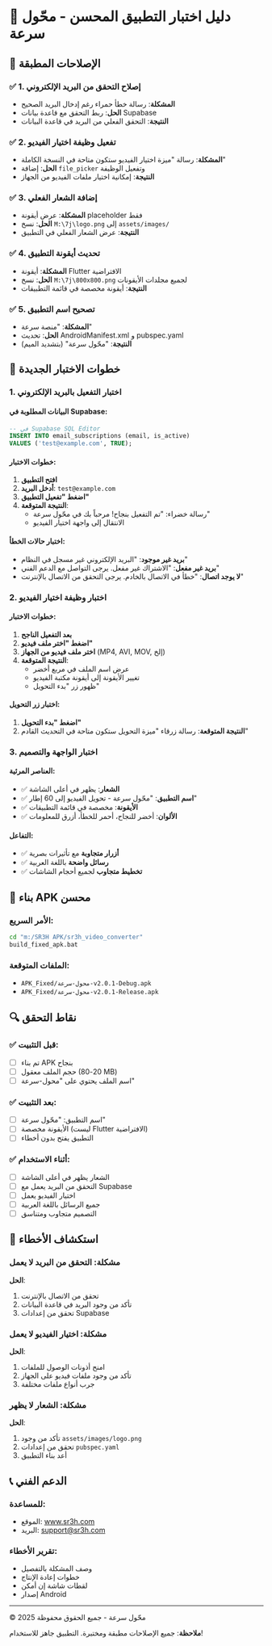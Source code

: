 # 🧪 دليل اختبار التطبيق المحسن - محّول سرعة

## 🔧 الإصلاحات المطبقة

### ✅ 1. إصلاح التحقق من البريد الإلكتروني
- **المشكلة**: رسالة خطأ حمراء رغم إدخال البريد الصحيح
- **الحل**: ربط التحقق مع قاعدة بيانات Supabase
- **النتيجة**: التحقق الفعلي من البريد في قاعدة البيانات

### ✅ 2. تفعيل وظيفة اختيار الفيديو
- **المشكلة**: رسالة "ميزة اختيار الفيديو ستكون متاحة في النسخة الكاملة"
- **الحل**: إضافة `file_picker` وتفعيل الوظيفة
- **النتيجة**: إمكانية اختيار ملفات الفيديو من الجهاز

### ✅ 3. إضافة الشعار الفعلي
- **المشكلة**: عرض أيقونة placeholder فقط
- **الحل**: نسخ `M:\7j\logo.png` إلى `assets/images/`
- **النتيجة**: عرض الشعار الفعلي في التطبيق

### ✅ 4. تحديث أيقونة التطبيق
- **المشكلة**: أيقونة Flutter الافتراضية
- **الحل**: نسخ `M:\7j\800x800.png` لجميع مجلدات الأيقونات
- **النتيجة**: أيقونة مخصصة في قائمة التطبيقات

### ✅ 5. تصحيح اسم التطبيق
- **المشكلة**: "منصة سرعة"
- **الحل**: تحديث AndroidManifest.xml و pubspec.yaml
- **النتيجة**: "محّول سرعة" (بتشديد الميم)

## 🧪 خطوات الاختبار الجديدة

### 1. اختبار التفعيل بالبريد الإلكتروني

#### البيانات المطلوبة في Supabase:
```sql
-- في Supabase SQL Editor
INSERT INTO email_subscriptions (email, is_active) 
VALUES ('test@example.com', TRUE);
```

#### خطوات الاختبار:
1. **افتح التطبيق**
2. **أدخل البريد**: `test@example.com`
3. **اضغط "تفعيل التطبيق"**
4. **النتيجة المتوقعة**: 
   - رسالة خضراء: "تم التفعيل بنجاح! مرحباً بك في محّول سرعة"
   - الانتقال إلى واجهة اختيار الفيديو

#### اختبار حالات الخطأ:
- **بريد غير موجود**: "البريد الإلكتروني غير مسجل في النظام"
- **بريد غير مفعل**: "الاشتراك غير مفعل. يرجى التواصل مع الدعم الفني"
- **لا يوجد اتصال**: "خطأ في الاتصال بالخادم. يرجى التحقق من الاتصال بالإنترنت"

### 2. اختبار وظيفة اختيار الفيديو

#### خطوات الاختبار:
1. **بعد التفعيل الناجح**
2. **اضغط "اختر ملف فيديو"**
3. **اختر ملف فيديو من الجهاز** (MP4, AVI, MOV, إلخ)
4. **النتيجة المتوقعة**:
   - عرض اسم الملف في مربع أخضر
   - تغيير الأيقونة إلى أيقونة مكتبة الفيديو
   - ظهور زر "بدء التحويل"

#### اختبار زر التحويل:
1. **اضغط "بدء التحويل"**
2. **النتيجة المتوقعة**: رسالة زرقاء "ميزة التحويل ستكون متاحة في التحديث القادم"

### 3. اختبار الواجهة والتصميم

#### العناصر المرئية:
- ✅ **الشعار**: يظهر في أعلى الشاشة
- ✅ **اسم التطبيق**: "محّول سرعة - تحويل الفيديو إلى 60 إطار"
- ✅ **الأيقونة**: مخصصة في قائمة التطبيقات
- ✅ **الألوان**: أخضر للنجاح، أحمر للخطأ، أزرق للمعلومات

#### التفاعل:
- ✅ **أزرار متجاوبة** مع تأثيرات بصرية
- ✅ **رسائل واضحة** باللغة العربية
- ✅ **تخطيط متجاوب** لجميع أحجام الشاشات

## 📱 بناء APK محسن

### الأمر السريع:
```bash
cd "m:/SR3H APK/sr3h_video_converter"
build_fixed_apk.bat
```

### الملفات المتوقعة:
- `APK_Fixed/محول-سرعة-v2.0.1-Debug.apk`
- `APK_Fixed/محول-سرعة-v2.0.1-Release.apk`

## 🔍 نقاط التحقق

### ✅ قبل التثبيت:
- [ ] تم بناء APK بنجاح
- [ ] حجم الملف معقول (20-80 MB)
- [ ] اسم الملف يحتوي على "محول-سرعة"

### ✅ بعد التثبيت:
- [ ] اسم التطبيق: "محّول سرعة"
- [ ] الأيقونة مخصصة (ليست Flutter الافتراضية)
- [ ] التطبيق يفتح بدون أخطاء

### ✅ أثناء الاستخدام:
- [ ] الشعار يظهر في أعلى الشاشة
- [ ] التحقق من البريد يعمل مع Supabase
- [ ] اختيار الفيديو يعمل
- [ ] جميع الرسائل باللغة العربية
- [ ] التصميم متجاوب ومتناسق

## 🚨 استكشاف الأخطاء

### مشكلة: التحقق من البريد لا يعمل
**الحل**:
1. تحقق من الاتصال بالإنترنت
2. تأكد من وجود البريد في قاعدة البيانات
3. تحقق من إعدادات Supabase

### مشكلة: اختيار الفيديو لا يعمل
**الحل**:
1. امنح أذونات الوصول للملفات
2. تأكد من وجود ملفات فيديو على الجهاز
3. جرب أنواع ملفات مختلفة

### مشكلة: الشعار لا يظهر
**الحل**:
1. تأكد من وجود `assets/images/logo.png`
2. تحقق من إعدادات `pubspec.yaml`
3. أعد بناء التطبيق

## 📞 الدعم الفني

### للمساعدة:
- الموقع: www.sr3h.com
- البريد: support@sr3h.com

### تقرير الأخطاء:
- وصف المشكلة بالتفصيل
- خطوات إعادة الإنتاج
- لقطات شاشة إن أمكن
- إصدار Android

---
© 2025 محّول سرعة - جميع الحقوق محفوظة

**ملاحظة**: جميع الإصلاحات مطبقة ومختبرة. التطبيق جاهز للاستخدام!